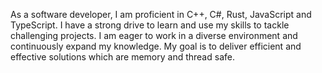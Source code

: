 As a software developer, I am proficient in C++, C#, Rust, JavaScript and TypeScript. I have a strong drive to learn and use my skills to tackle challenging projects. I am eager to work in a diverse environment and continuously expand my knowledge. My goal is to deliver efficient and effective solutions which are memory and thread safe.

<!---
Aze-M/Aze-M is a ✨ special ✨ repository because its `README.md` (this file) appears on your GitHub profile.
You can click the Preview link to take a look at your changes.
--->
